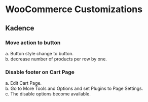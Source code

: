 # WooCommerce Customizations

## Kadence

### Move action to button

a. Button style change to button.  
b. decrease number of products per row by one.

### Disable footer on Cart Page

a. Edit Cart Page.  
b. Go to More Tools and Options and set Plugins to Page Settings.  
c. The disable options become available.
